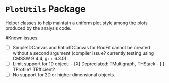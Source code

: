 # `PlotUtils` Package

Helper classes to help maintain a uniform plot style among the plots produced by the analysis code.

#Known issues:

 - [ ] Simple1DCanvas and Ratio1DCanvas for RooFit cannot be created without a second argument (compiler issue? currently testing using CMSSW 9.4.4, g++ 6.3.0)
 - [ ] Limit support for 1D object:
       - [X] Depreciated: TMultigraph, THStack
       - [ ] TProfile? TEfficient?
 - [ ] No support for 2D or higher dimensional objects.
